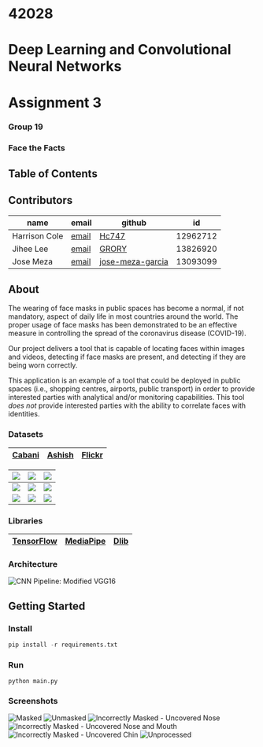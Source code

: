 # 42028
# Deep Learning and Convolutional Neural Networks
# Assignment 3
### Group 19
### Face the Facts
## Table of Contents
## Contributors
| name | email | github | id |
| ---- | ----- | ------ | ---------- |
| Harrison Cole | [email](mailto:harrisoncole05@gmail.com) | [Hc747](https://github.com/Hc747) | 12962712 |
| Jihee Lee | [email](mailto:13826920@student.uts.edu.au) | [GRORY](https://github.com/GRORY) | 13826920 |
| Jose Meza | [email](mailto:josemezag@gmail.com) | [jose-meza-garcia](https://github.com/jose-meza-garcia) | 13093099 |
## About
The wearing of face masks in public spaces has become a normal, if not mandatory, aspect of daily life in most countries around the world.
The proper usage of face masks has been demonstrated to be an effective measure in controlling the spread of the coronavirus disease (COVID-19).

Our project delivers a tool that is capable of locating faces within images and videos, detecting if face masks are present, and detecting if they are being worn correctly.

This application is an example of a tool that could be deployed in public spaces (i.e., shopping centres, airports, public transport) in order to provide interested parties with analytical and/or monitoring capabilities.
This tool _does not_ provide interested parties with the ability to correlate faces with identities.
### Datasets
| [Cabani](https://github.com/cabani/MaskedFace-Net) | [Ashish](https://www.kaggle.com/ashishjangra27/face-mask-12k-images-dataset) | [Flickr](https://github.com/NVlabs/ffhq-dataset) |
| -------------------------------------------------- | ---------------------------------------------------------------------------- | ------------------------------------------------ |

| ![](./docs/examples/1.jpg) | ![](./docs/examples/2.jpg) | ![](./docs/examples/3.jpg) |
| ---------------------------| ---------------------------| ---------------------------|
| ![](./docs/examples/4.jpg) | ![](./docs/examples/5.jpg) | ![](./docs/examples/6.jpg) |
| ![](./docs/examples/7.jpg) | ![](./docs/examples/8.jpg) | ![](./docs/examples/9.jpg) |

### Libraries
| [TensorFlow](https://github.com/tensorflow/tensorflow) | [MediaPipe](https://github.com/google/mediapipe) | [Dlib](https://github.com/davisking/dlib) |
| ------------------------------------------------------ | ------------------------------------------------ | ------------------------------------------|
### Architecture
![CNN Pipeline: Modified VGG16](docs/architecture/architecture.png)
## Getting Started
### Install
```python
pip install -r requirements.txt
```
### Run
```shell
python main.py
```
### Screenshots
![Masked](docs/app/masked-complex.jpg)
![Unmasked](docs/app/unmasked.jpg)
![Incorrectly Masked - Uncovered Nose](docs/app/masked-uncovered-nose.jpg)
![Incorrectly Masked - Uncovered Nose and Mouth](docs/app/masked-uncovered-nose-and-mouth.jpg)
![Incorrectly Masked - Uncovered Chin](docs/app/masked-uncovered-chin.jpg)
![Unprocessed](docs/app/masked-raw.jpg)
